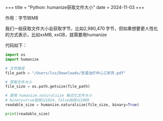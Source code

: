 +++
title = "Python: humanize获取文件大小"
date = 2024-11-03
+++

作用：字节转MB

我们一般获取文件大小会获取字节，比如2,980,470 字节，但如果想要更人性化的方式表示，比如xxMB, xxGB，就需要用humanize

代码如下：

```Python
import os
import humanize

# 文件路径
file_path = "/Users/lxz/Downloads/言语治疗中心三折页.pdf"

# 获取文件大小
file_size = os.path.getsize(file_path)

# 使用 humanize.naturalsize 格式化文件大小
# binary=true指除以1024，false指除以1000
readable_size = humanize.naturalsize(file_size, binary=True)

print(readable_size)
```


